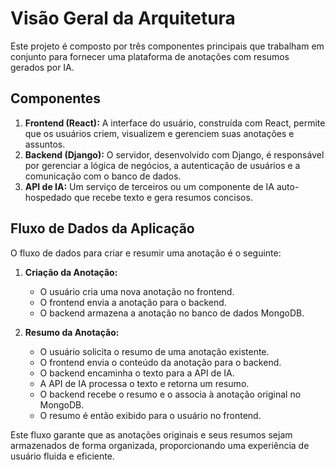# Visão Geral da Arquitetura

Este projeto é composto por três componentes principais que trabalham em conjunto para fornecer uma plataforma de anotações com resumos gerados por IA.

## Componentes

1.  **Frontend (React):** A interface do usuário, construída com React, permite que os usuários criem, visualizem e gerenciem suas anotações e assuntos.
2.  **Backend (Django):** O servidor, desenvolvido com Django, é responsável por gerenciar a lógica de negócios, a autenticação de usuários e a comunicação com o banco de dados.
3.  **API de IA:** Um serviço de terceiros ou um componente de IA auto-hospedado que recebe texto e gera resumos concisos.

## Fluxo de Dados da Aplicação

O fluxo de dados para criar e resumir uma anotação é o seguinte:

1.  **Criação da Anotação:**
    *   O usuário cria uma nova anotação no frontend.
    *   O frontend envia a anotação para o backend.
    *   O backend armazena a anotação no banco de dados MongoDB.

2.  **Resumo da Anotação:**
    *   O usuário solicita o resumo de uma anotação existente.
    *   O frontend envia o conteúdo da anotação para o backend.
    *   O backend encaminha o texto para a API de IA.
    *   A API de IA processa o texto e retorna um resumo.
    *   O backend recebe o resumo e o associa à anotação original no MongoDB.
    *   O resumo é então exibido para o usuário no frontend.

Este fluxo garante que as anotações originais e seus resumos sejam armazenados de forma organizada, proporcionando uma experiência de usuário fluida e eficiente.